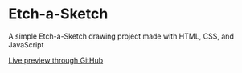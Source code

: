 # Etch-a-Sketch
<p>A simple Etch-a-Sketch drawing project made with HTML, CSS, and JavaScript </p>
<p><a href="https://liambaldyga.github.io/Etch-a-Sketch/">Live preview through GitHub</a></p>